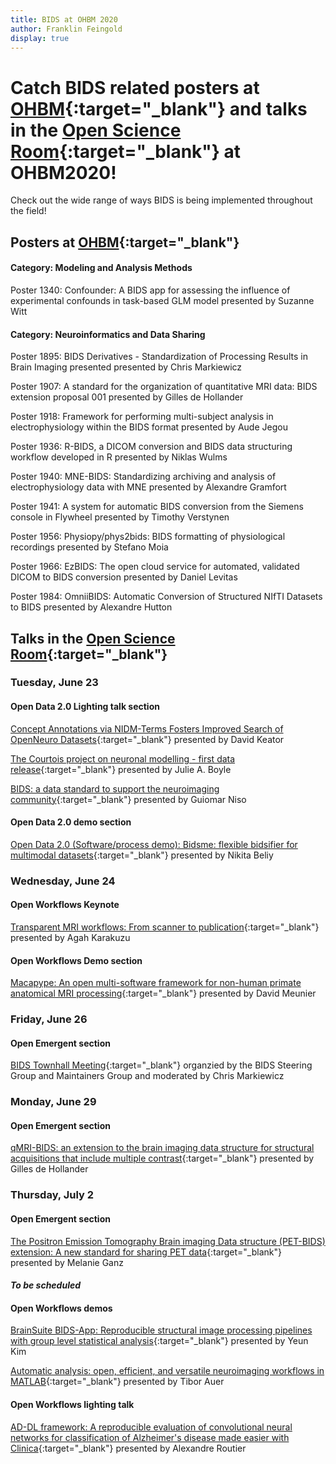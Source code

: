 ```yaml
---
title: BIDS at OHBM 2020
author: Franklin Feingold
display: true
---
```


# Catch BIDS related posters at [OHBM](https://www.humanbrainmapping.org/i4a/pages/index.cfm?pageID=3885){:target="_blank"} and talks in the [Open Science Room](https://ohbm.github.io/osr2020/schedule/){:target="_blank"} at OHBM2020!

Check out the wide range of ways BIDS is being implemented throughout the field!

<!--more-->

## Posters at [OHBM](https://www.humanbrainmapping.org/i4a/pages/index.cfm?pageID=3885){:target="_blank"}

#### Category: Modeling and Analysis Methods

Poster 1340: Confounder: A BIDS app for assessing the influence of experimental confounds in task-based GLM model presented by Suzanne Witt

#### Category: Neuroinformatics and Data Sharing

Poster 1895: BIDS Derivatives - Standardization of Processing Results in Brain Imaging presented presented by Chris Markiewicz

Poster 1907: A standard for the organization of quantitative MRI data: BIDS extension proposal 001 presented by Gilles de Hollander

Poster 1918: Framework for performing multi-subject analysis in electrophysiology within the BIDS format presented by Aude Jegou

Poster 1936: R-BIDS, a DICOM conversion and BIDS data structuring workflow developed in R presented by Niklas Wulms

Poster 1940: MNE-BIDS: Standardizing archiving and analysis of electrophysiology data with MNE presented by Alexandre Gramfort

Poster 1941: A system for automatic BIDS conversion from the Siemens console in Flywheel presented by Timothy Verstynen

Poster 1956: Physiopy/phys2bids: BIDS formatting of physiological recordings presented by Stefano Moia

Poster 1966: EzBIDS: The open cloud service for automated, validated DICOM to BIDS conversion presented by Daniel Levitas

Poster 1984: OmniiBIDS: Automatic Conversion of Structured NIfTI Datasets to BIDS presented by Alexandre Hutton

## Talks in the [Open Science Room](https://ohbm.github.io/osr2020/schedule/){:target="_blank"}

### Tuesday, June 23

#### Open Data 2.0 Lighting talk section

[Concept Annotations via NIDM-Terms Fosters Improved Search of OpenNeuro Datasets](https://github.com/ohbm/osr2020/issues/27){:target="_blank"} presented by David Keator

[The Courtois project on neuronal modelling - first data release](https://github.com/ohbm/osr2020/issues/32){:target="_blank"} presented by Julie A. Boyle

[BIDS: a data standard to support the neuroimaging community](https://github.com/ohbm/osr2020/issues/42){:target="_blank"} presented by Guiomar Niso

#### Open Data 2.0 demo section

[Open Data 2.0 (Software/process demo): Bidsme: flexible bidsifier for multimodal datasets](https://github.com/ohbm/osr2020/issues/22){:target="_blank"} presented by Nikita Beliy

### Wednesday, June 24

#### Open Workflows Keynote

[Transparent MRI workflows: From scanner to publication](https://github.com/ohbm/osr2020/issues/38){:target="_blank"} presented by Agah Karakuzu

#### Open Workflows Demo section

[Macapype: An open multi-software framework for non-human primate anatomical MRI processing](https://github.com/ohbm/osr2020/issues/29){:target="_blank"} presented by David Meunier

### Friday, June 26

#### Open Emergent section

[BIDS Townhall Meeting](https://github.com/ohbm/osr2020/issues/71){:target="_blank"} organzied by the BIDS Steering Group and Maintainers Group and moderated by Chris Markiewicz

### Monday, June 29

#### Open Emergent section

[qMRI-BIDS: an extension to the brain imaging data structure for structural acquisitions that include multiple contrast](https://github.com/ohbm/osr2020/issues/50){:target="_blank"} presented by Gilles de Hollander

### Thursday, July 2

#### Open Emergent section

[The Positron Emission Tomography Brain imaging Data structure (PET-BIDS) extension: A new standard for sharing PET data](https://github.com/ohbm/osr2020/issues/57){:target="_blank"} presented by Melanie Ganz

#### *To be scheduled*

#### Open Workflows demos

[BrainSuite BIDS-App: Reproducible structural image processing pipelines with group level statistical analysis](https://github.com/ohbm/osr2020/issues/46){:target="_blank"} presented by Yeun Kim

[Automatic analysis: open, efficient, and versatile neuroimaging workflows in MATLAB](https://github.com/ohbm/osr2020/issues/47){:target="_blank"} presented by Tibor Auer

#### Open Workflows lighting talk

[AD-DL framework: A reproducible evaluation of convolutional neural networks for classification of Alzheimer's disease made easier with Clinica](https://github.com/ohbm/osr2020/issues/39){:target="_blank"} presented by Alexandre Routier


